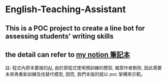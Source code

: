 # English-Teaching-Assistant
## This is a POC project to create a line bot for assessing students' writing skills
## the detail can refer to [my notion 筆記本](https://stormy-chime-966.notion.site/16010b40fad44ba1a00678c1d5145fe3)
註: 程式內原本要接的[AI](https://github.com/jankjong/JankStudio/blob/master/tensorflow-longformer-ner-cv-0-633.ipynb), 由於原程式使用預訓練的模型, 被原作者刪除, 因此需要未來再重新訓練及找替代模型, 因而, 我們本版的就以 poc 架構來示範。
